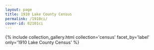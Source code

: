 ```yaml
---
layout: page
title: 1910 Lake County Census
permalink: /1910ci/
cover-id: 02101ci
---
```


{% include collection_gallery.html collection='census' facet_by='label' only='1910 Lake County Census' %}
